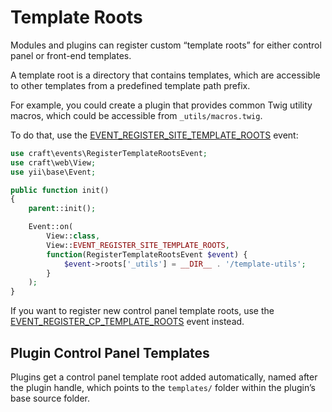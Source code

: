 # Template Roots

Modules and plugins can register custom “template roots” for either control panel or front-end templates.

A template root is a directory that contains templates, which are accessible to other templates from a predefined template path prefix.

For example, you could create a plugin that provides common Twig utility macros, which could be accessible from `_utils/macros.twig`.

To do that, use the [EVENT_REGISTER_SITE_TEMPLATE_ROOTS](craft3:craft\web\View::EVENT_REGISTER_SITE_TEMPLATE_ROOTS) event:

```php
use craft\events\RegisterTemplateRootsEvent;
use craft\web\View;
use yii\base\Event;

public function init()
{
    parent::init();

    Event::on(
        View::class,
        View::EVENT_REGISTER_SITE_TEMPLATE_ROOTS,
        function(RegisterTemplateRootsEvent $event) {
            $event->roots['_utils'] = __DIR__ . '/template-utils';
        }
    );
}
```

If you want to register new control panel template roots, use the [EVENT_REGISTER_CP_TEMPLATE_ROOTS](craft3:craft\web\View::EVENT_REGISTER_CP_TEMPLATE_ROOTS) event instead.

## Plugin Control Panel Templates

Plugins get a control panel template root added automatically, named after the plugin handle, which points to the `templates/` folder within the plugin’s base source folder.
